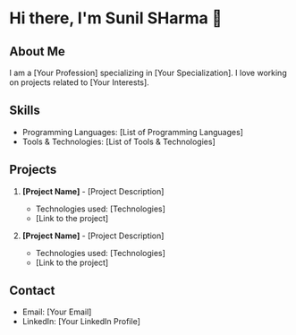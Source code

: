 # Hi there, I'm Sunil SHarma 👋

## About Me
I am a [Your Profession] specializing in [Your Specialization]. I love working on projects related to [Your Interests].

## Skills
- Programming Languages: [List of Programming Languages]
- Tools & Technologies: [List of Tools & Technologies]

## Projects
1. **[Project Name]** - [Project Description]
   - Technologies used: [Technologies]
   - [Link to the project]
   
2. **[Project Name]** - [Project Description]
   - Technologies used: [Technologies]
   - [Link to the project]

## Contact
- Email: [Your Email]
- LinkedIn: [Your LinkedIn Profile]
